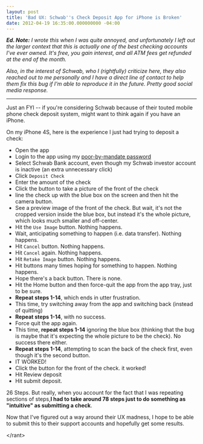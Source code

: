 ```yaml
---
layout: post
title: 'Bad UX: Schwab''s Check Deposit App for iPhone is Broken'
date: 2012-04-19 16:35:00.000000000 -04:00
---
```

***Ed. Note:** I wrote this when I was quite annoyed, and unfortunately I left out the larger context that this is actually one of the best checking accounts I've ever owned. It's free, you gain interest, and all ATM fees get refunded at the end of the month.*

*Also, in the interest of Schwab, who I (rightfully) criticize here, they also reached out to me personally and I have a direct line of contact to help them fix this bug if I'm able to reproduce it in the future. Pretty good social media response.*

---
Just an FYI -- if you're considering Schwab because of their touted mobile phone check deposit system, might want to think again if you have an iPhone.

On my iPhone 4S, here is the experience I just had trying to deposit a check:

* Open the app
* Login to the app using my [poor-by-mandate password](http://skwordpresstoghost.azurewebsites.net/?p=1201)
* Select Schwab Bank account, even though my Schwab investor account is inactive (an extra unnecessary click)
* Click `Deposit Check`
* Enter the amount of the check
* Click the button to take a picture of the front of the check
* line the check up with the blue box on the screen and then hit the camera button.
* See a preview image of the front of the check. But wait, it's not the cropped version inside the blue box, but instead it's the whole picture, which looks much smaller and off-center.
* Hit the `Use Image` button. Nothing happens.
* Wait, anticipating something to happen (i.e. data transfer). Nothing happens.
* Hit `Cancel` button. Nothing happens.
* Hit `Cancel` again. Nothing happens.
* Hit `Retake Image` button. Nothing happens.
* Hit buttons many times hoping for something to happen. Nothing happens.
* Hope there's a back button. There is none.
* Hit the Home button and then force-quit the app from the app tray, just to be sure.
* **Repeat steps 1-14**, which ends in utter frustration.
* This time, try switching away from the app and switching back (instead of quitting)
* **Repeat steps 1-14**, with no success.
* Force quit the app again.
* This time, **repeat steps 1-14** ignoring the blue box (thinking that the bug is maybe that it's expecting the whole picture to be the check). No success there either.
* **Repeat steps 1-14**, attempting to scan the back of the check first, even though it's the second button.
* IT WORKED!
* Click the button for the front of the check. it worked!
* Hit Review deposit
* Hit submit deposit.

26 Steps. But really, when you account for the fact that I was repeating sections of steps,**I had to take around 78 steps just to do something as "intuitive" as submitting a check**.

Now that I've figured out a way around their UX madness, I hope to be able to submit this to their support accounts and hopefully get some results.

&lt;/rant&gt;
